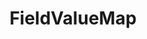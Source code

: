 ---
optionsClassName: FieldValueMapOptions
optionsClassFullName: MigrationTools.Tools.FieldValueMapOptions
configurationSamples:
- name: confinguration.json
  description: 
  code: >-
    {
      "MigrationTools": {
        "CommonTools": {
          "FieldMappingTool": {
            "FieldMaps": [
              {
                "FieldMapType": "FieldValueMap",
                "sourceField": "System.State",
                "targetField": "System.State",
                "defaultValue": "StateB",
                "valueMapping": {
                  "StateA": "StateB"
                },
                "ApplyTo": [
                  "SomeWorkItemType"
                ]
              }
            ]
          }
        }
      }
    }
  sampleFor: MigrationTools.Tools.FieldValueMapOptions
- name: defaults
  description: 
  code: >-
    {
      "MigrationTools": {
        "CommonTools": {
          "FieldMappingTool": {
            "FieldMapDefaults": {
              "FieldValueMap": {
                "ApplyTo": [
                  "SomeWorkItemType"
                ],
                "defaultValue": "StateB",
                "sourceField": "System.State",
                "targetField": "System.State",
                "valueMapping": {
                  "StateA": "StateB"
                }
              }
            }
          }
        }
      }
    }
  sampleFor: MigrationTools.Tools.FieldValueMapOptions
- name: Classic
  description: 
  code: >-
    {
      "$type": "FieldValueMapOptions",
      "sourceField": "System.State",
      "targetField": "System.State",
      "defaultValue": "StateB",
      "valueMapping": {
        "$type": "Dictionary`2",
        "StateA": "StateB"
      },
      "ApplyTo": [
        "SomeWorkItemType"
      ]
    }
  sampleFor: MigrationTools.Tools.FieldValueMapOptions
description: missng XML code comments
className: FieldValueMap
typeName: FieldMaps
architecture: 
options:
- parameterName: ApplyTo
  type: List
  description: missng XML code comments
  defaultValue: missng XML code comments
- parameterName: defaultValue
  type: String
  description: missng XML code comments
  defaultValue: missng XML code comments
- parameterName: sourceField
  type: String
  description: missng XML code comments
  defaultValue: missng XML code comments
- parameterName: targetField
  type: String
  description: missng XML code comments
  defaultValue: missng XML code comments
- parameterName: valueMapping
  type: Dictionary
  description: missng XML code comments
  defaultValue: missng XML code comments
status: missng XML code comments
processingTarget: missng XML code comments
classFile: /src/MigrationTools.Clients.AzureDevops.ObjectModel/Tools/FieldMappingTool/FieldMaps/FieldValueMap.cs
optionsClassFile: /src/MigrationTools/Tools/FieldMappingTool/FieldMaps/FieldValueMapOptions.cs

redirectFrom:
- /Reference/FieldMaps/FieldValueMapOptions/
layout: reference
toc: true
permalink: /Reference/FieldMaps/FieldValueMap/
title: FieldValueMap
categories:
- FieldMaps
- 
topics:
- topic: notes
  path: /docs/Reference/FieldMaps/FieldValueMap-notes.md
  exists: false
  markdown: ''
- topic: introduction
  path: /docs/Reference/FieldMaps/FieldValueMap-introduction.md
  exists: false
  markdown: ''

---